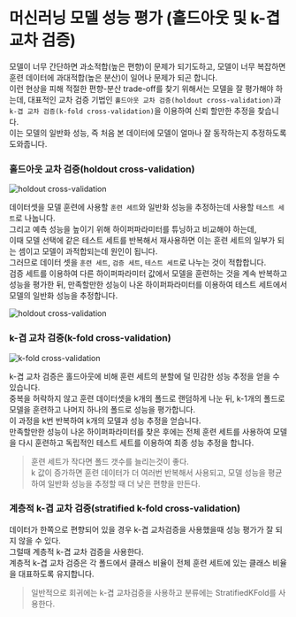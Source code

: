 # 머신러닝 모델 성능 평가 (홀드아웃 및 k-겹 교차 검증)

모델이 너무 간단하면 과소적합(높은 편향)이 문제가 되기도하고, 모델이 너무 복잡하면 훈련 데이터에 과대적합(높은 분산)이 일어나 문제가 되곤 합니다.  
이런 현상을 피해 적절한 편향-분산 trade-off를 찾기 위해서는 모델을 잘 평가해야 하는데, 대표적인 교차 검증 기법인 `홀드아웃 교차 검증(holdout cross-validation)`과 `k-겹 교차 검증(k-fold cross-validation)`을 이용하여 신뢰 할만한 추정을 찾습니다.  
이는 모델의 일반화 성능, 즉 처음 본 데이터에 모델이 얼마나 잘 동작하는지 추정하도록 도와줍니다.

### 홀드아웃 교차 검증(holdout cross-validation)

![holdout cross-validation](http://cfile1.uf.tistory.com/image/9955CF485E24EFD222FB59)

데이터셋을 모델 훈련에 사용할 `훈련 세트`와 일반화 성능을 추정하는데 사용할 `테스트 세트`로 나눕니다.  
그리고 예측 성능을 높이기 위해 하이퍼파라미터를 튜닝하고 비교해야 하는데,  
이때 모델 선택에 같은 테스트 세트를 반복해서 재사용하면 이는 훈련 세트의 일부가 되는 셈이고 모델이 과적합되는데 원인이 됩니다.  
그러므로 데이터 셋을 `훈련 세트`, `검증 세트`, `테스트 세트`로 나누는 것이 적합합니다.  
검증 세트를 이용하여 다른 하이퍼파라미터 값에서 모델을 훈련하는 것을 계속 반복하고 성능을 평가한 뒤, 만족할만한 성능이 나온 하이퍼파라미터를 이용하여 테스트 세트에서 모델의 일반화 성능을 추정합니다.

![holdout cross-validation](http://cfile27.uf.tistory.com/image/994042405E24E8081C326A)

### k-겹 교차 검증(k-fold cross-validation)

![k-fold cross-validation](http://cfile9.uf.tistory.com/image/99D6E7505E24EFF2213FB3)

k-겹 교차 검증은 홀드아웃에 비해 훈련 세트의 분할에 덜 민감한 성능 추정을 얻을 수 있습니다.  
중복을 허락하지 않고 훈련 데이터셋을 k개의 폴드로 랜덤하게 나눈 뒤, k-1개의 폴드로 모델을 훈련하고 나머지 하나의 폴드로 성능을 평가합니다.  
이 과정을 k번 반복하여 k개의 모델과 성능 추정을 얻습니다.  
만족할만한 성능이 나온 하이퍼파라미터를 찾은 후에는 전체 훈련 세트를 사용하여 모델을 다시 훈련하고 독립적인 테스트 세트를 이용하여 최종 성능 추정을 합니다.

> 훈련 세트가 작다면 폴드 갯수를 늘리는것이 좋다.  
> k 값이 증가하면 훈련 데이터가 더 여러번 반복해서 사용되고, 모델 성능을 평균하여 일반화 성능을 추정할 때 더 낮은 편향을 만든다.

### 계층적 k-겹 교차 검증(stratified k-fold cross-validation)

데이터가 한쪽으로 편향되어 있을 경우 k-겹 교차검증을 사용했을때 성능 평가가 잘 되지 않을 수 있다.  
그럴때 계층적 k-겹 교차 검증을 사용한다.  
계층적 k-겹 교차 검증은 각 폴드에서 클래스 비율이 전체 훈련 세트에 있는 클래스 비율을 대표하도록 유지합니다.

> 일반적으로 회귀에는 k-겹 교차검증을 사용하고 분류에는 StratifiedKFold를 사용한다.